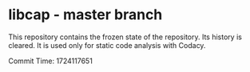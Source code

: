 # libcap - master branch

This repository contains the frozen state of the repository.
Its history is cleared. It is used only for static code
analysis with Codacy.

Commit Time: 1724117651